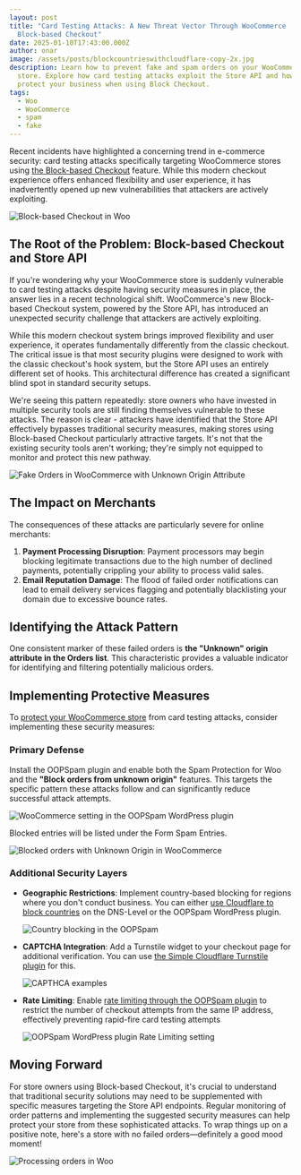 ```yaml
---
layout: post
title: "Card Testing Attacks: A New Threat Vector Through WooCommerce
  Block-based Checkout"
date: 2025-01-10T17:43:00.000Z
author: onar
image: /assets/posts/blockcountrieswithcloudflare-copy-2x.jpg
description: Learn how to prevent fake and spam orders on your WooCommerce
  store. Explore how card testing attacks exploit the Store API and how to
  protect your business when using Block Checkout.
tags:
  - Woo
  - WooCommerce
  - spam
  - fake
---
```

Recent incidents have highlighted a concerning trend in e-commerce security: card testing attacks specifically targeting WooCommerce stores using [the Block-based Checkout](https://woocommerce.com/checkout-blocks/) feature. While this modern checkout experience offers enhanced flexibility and user experience, it has inadvertently opened up new vulnerabilities that attackers are actively exploiting.

![Block-based Checkout in Woo](/blog/assets/posts/screenshot-2024-12-20-at-4.58.01 pm.png "Block-based Checkout in Woo")

## The Root of the Problem: Block-based Checkout and Store API

If you're wondering why your WooCommerce store is suddenly vulnerable to card testing attacks despite having security measures in place, the answer lies in a recent technological shift. WooCommerce's new Block-based Checkout system, powered by the Store API, has introduced an unexpected security challenge that attackers are actively exploiting.

While this modern checkout system brings improved flexibility and user experience, it operates fundamentally differently from the classic checkout. The critical issue is that most security plugins were designed to work with the classic checkout's hook system, but the Store API uses an entirely different set of hooks. This architectural difference has created a significant blind spot in standard security setups.

We're seeing this pattern repeatedly: store owners who have invested in multiple security tools are still finding themselves vulnerable to these attacks. The reason is clear - attackers have identified that the Store API effectively bypasses traditional security measures, making stores using Block-based Checkout particularly attractive targets. It's not that the existing security tools aren't working; they're simply not equipped to monitor and protect this new pathway.

![Fake Orders in WooCommerce with Unknown Origin Attribute](/blog/assets/posts/multiple-failed-orders.png "Failed Orders in WooCommerce with Unknown Origin Attribute")

## The Impact on Merchants

The consequences of these attacks are particularly severe for online merchants:

1. **Payment Processing Disruption**: Payment processors may begin blocking legitimate transactions due to the high number of declined payments, potentially crippling your ability to process valid sales.
2. **Email Reputation Damage**: The flood of failed order notifications can lead to email delivery services flagging and potentially blacklisting your domain due to excessive bounce rates.

## Identifying the Attack Pattern

One consistent marker of these failed orders is **the "Unknown" origin attribute in the Orders list**. This characteristic provides a valuable indicator for identifying and filtering potentially malicious orders.

## Implementing Protective Measures

To [protect your WooCommerce store](https://www.oopspam.com/blog/spam-protection-for-woocommerce) from card testing attacks, consider implementing these security  measures:

### Primary Defense

Install the OOPSpam plugin and enable both the Spam Protection for Woo and the **"Block orders from unknown origin"** features. This targets the specific pattern these attacks follow and can significantly reduce successful attack attempts.

![WooCommerce setting in the OOPSpam WordPress plugin](/blog/assets/posts/screenshot-2024-12-20-at-5.00.58 pm.png "WooCommerce setting in the OOPSpam WordPress plugin")

Blocked entries will be listed under the Form Spam Entries.

![Blocked orders with Unknown Origin in WooCommerce](/blog/assets/posts/screenshot-2025-01-10-at-11.40.04 am.png "Blocked orders with Unknown Origin in WooCommerce")

### Additional Security Layers

* **Geographic Restrictions**: Implement country-based blocking for regions where you don't conduct business. You can either [use Cloudflare to block countries](https://www.oopspam.com/blog/blocking-countries-from-accessing-your-website-using-cloudflare) on the DNS-Level or the OOPSpam WordPress plugin.

  ![Country blocking in the OOPSpam](/blog/assets/posts/country-language-filter.png "Country blocking in the OOPSpam")
* **CAPTCHA Integration**: Add a Turnstile widget to your checkout page for additional verification. You can use [the Simple Cloudflare Turnstile plugin](https://wordpress.org/plugins/simple-cloudflare-turnstile/) for this.

  ![CAPTHCA examples](/blog/assets/posts/captcha.webp "CAPTCHA examples")
* **Rate Limiting**: Enable [rate limiting through the OOPSpam plugin](https://www.oopspam.com/blog/protecting-forms-with-rate-limiting-in-wordpress-using-oopspam) to restrict the number of checkout attempts from the same IP address, effectively preventing rapid-fire card testing attempts

  ![OOPSpam WordPress plugin Rate Limiting setting](/blog/assets/posts/rate-limiting-settings.png "OOPSpam WordPress plugin Rate Limiting setting")

## Moving Forward

For store owners using Block-based Checkout, it's crucial to understand that traditional security solutions may need to be supplemented with specific measures targeting the Store API endpoints. Regular monitoring of order patterns and implementing the suggested security measures can help protect your store from these sophisticated attacks. To wrap things up on a positive note, here's a store with no failed orders—definitely a good mood moment!

![Processing orders in Woo](/blog/assets/posts/legitorders.jpg "Processing orders in Woo")
